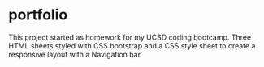# portfolio
This project started as homework for my UCSD coding bootcamp. 
Three HTML sheets styled with CSS bootstrap and a CSS style sheet to create a responsive layout with a Navigation bar.  
